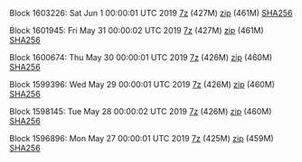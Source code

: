 Block 1603226: Sat Jun  1 00:00:01 UTC 2019 [7z](https://transfer.sh/3QMxA/bootstrap.dat.20190601.7z) (427M) [zip](https://transfer.sh/GcRq2/bootstrap.dat.20190601.zip) (461M) [SHA256](https://transfer.sh/bLGKt/sha256.txt)

Block 1601945: Fri May 31 00:00:02 UTC 2019 [7z]() (427M) [zip]() (461M) [SHA256]()

Block 1600674: Thu May 30 00:00:01 UTC 2019 [7z](https://transfer.sh/oG2g5/bootstrap.dat.20190530.7z) (426M) [zip](https://transfer.sh/exFv5/bootstrap.dat.20190530.zip) (460M) [SHA256](https://transfer.sh/PTSqq/sha256.txt)

Block 1599396: Wed May 29 00:00:01 UTC 2019 [7z](https://transfer.sh/a9TU4/bootstrap.dat.20190529.7z) (426M) [zip](https://transfer.sh/mtEB7/bootstrap.dat.20190529.zip) (460M) [SHA256](https://transfer.sh/y00mo/sha256.txt)

Block 1598145: Tue May 28 00:00:02 UTC 2019 [7z](https://transfer.sh/A8sa3/bootstrap.dat.20190528.7z) (426M) [zip](https://transfer.sh/jElaE/bootstrap.dat.20190528.zip) (460M) [SHA256](https://transfer.sh/GjydT/sha256.txt)

Block 1596896: Mon May 27 00:00:01 UTC 2019 [7z]() (425M) [zip]() (459M) [SHA256](https://transfer.sh/12ZGQw/sha256.txt)
